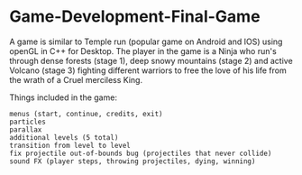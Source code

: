 # Game-Development-Final-Game

A game is similar to Temple run (popular game on Android and IOS) using openGL in C++ for Desktop. 
The player in the game is a Ninja who run's through dense forests (stage 1), deep snowy mountains (stage 2) and active Volcano (stage 3) fighting different warriors to free the love of his life from the wrath of a Cruel merciless King.

Things included in the game:
```
menus (start, continue, credits, exit)
particles
parallax
additional levels (5 total)
transition from level to level
fix projectile out-of-bounds bug (projectiles that never collide)
sound FX (player steps, throwing projectiles, dying, winning)
```
